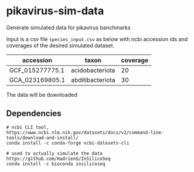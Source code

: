 # pikavirus-sim-data
Generate simulated data for pikavirus banchmarks

Input is a csv file `species_input.csv` as below with ncbi accession ids and coverages of the desired simulated dataset.



| accession | taxon | coverage |
| --------- | ----- | ------- |
| GCF_015277775.1 | acidobacteriota | 20 |
| GCA_023169805.1 | abditibacteriota | 30 |

The data will be downloaded

## Dependencies
```
# ncbi CLI tool, https://www.ncbi.nlm.nih.gov/datasets/docs/v2/command-line-tools/download-and-install/
conda install -c conda-forge ncbi-datasets-cli

# used to actually simulate the data https://github.com/HadrienG/InSilicoSeq
conda install -c bioconda insilicoseq
```